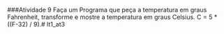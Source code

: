 ###Atividade 9
Faça um Programa que peça a temperatura em graus Fahrenheit, transforme e mostre a temperatura em graus Celsius.
C = 5 * ((F-32) / 9).#   l t 1 _ a t 3  
 